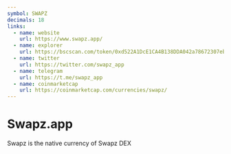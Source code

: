 ```yaml
---
symbol: SWAPZ
decimals: 18
links:
  - name: website
    url: https://www.swapz.app/
  - name: explorer
    url: https://bscscan.com/token/0xd522A1DcE1CA4B138DDA042a78672307eb124CC2
  - name: twitter
    url: https://twitter.com/swapz_app
  - name: telegram
    url: https://t.me/swapz_app
  - name: coinmarketcap
    url: https://coinmarketcap.com/currencies/swapz/
---
```


# Swapz.app

Swapz is the native currency of Swapz DEX
